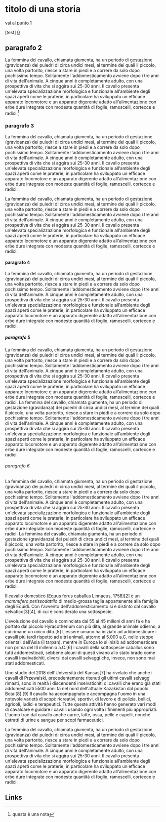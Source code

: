 # titolo di una storia

[vai al punto 1](#punto1)

[test] [0]

## paragrafo 2

La femmina del cavallo, chiamata giumenta, ha un periodo di gestazione (gravidanza) dei puledri di circa undici mesi, al termine dei quali il piccolo, una volta partorito, riesce a stare in piedi e a correre da solo dopo pochissimo tempo. Solitamente l'addomesticamento avviene dopo i tre anni di vita dell'animale. A cinque anni è completamente adulto, con una prospettiva di vita che si aggira sui 25-30 anni. Il cavallo presenta un'elevata specializzazione morfologica e funzionale all'ambiente degli spazi aperti come le praterie, in particolare ha sviluppato un efficace apparato locomotore e un apparato digerente adatto all'alimentazione con erbe dure integrate con modeste quantità di foglie, ramoscelli, cortecce e radici.[^1]


### paragrafo 3

La femmina del cavallo, chiamata giumenta, ha un periodo di gestazione (gravidanza) dei puledri di circa undici mesi, al termine dei quali il piccolo, una volta partorito, riesce a stare in piedi e a correre da solo dopo pochissimo tempo. Solitamente l'addomesticamento avviene dopo i tre anni di vita dell'animale. A cinque anni è completamente adulto, con una prospettiva di vita che si aggira sui 25-30 anni. Il cavallo presenta un'elevata specializzazione morfologica e funzionale all'ambiente degli spazi aperti come le praterie, in particolare ha sviluppato un efficace apparato locomotore e un apparato digerente adatto all'alimentazione con erbe dure integrate con modeste quantità di foglie, ramoscelli, cortecce e radici.

La femmina del cavallo, chiamata giumenta, ha un periodo di gestazione (gravidanza) dei puledri di circa undici mesi, al termine dei quali il piccolo, una volta partorito, riesce a stare in piedi e a correre da solo dopo pochissimo tempo. Solitamente l'addomesticamento avviene dopo i tre anni di vita dell'animale. A cinque anni è completamente adulto, con una prospettiva di vita che si aggira sui 25-30 anni. Il cavallo presenta un'elevata specializzazione morfologica e funzionale all'ambiente degli spazi aperti come le praterie, in particolare ha sviluppato un efficace apparato locomotore e un apparato digerente adatto all'alimentazione con erbe dure integrate con modeste quantità di foglie, ramoscelli, cortecce e radici.



#### paragrafo 4

La femmina del cavallo, chiamata giumenta, ha un periodo di gestazione (gravidanza) dei puledri di circa undici mesi, al termine dei quali il piccolo, una volta partorito, riesce a stare in piedi e a correre da solo dopo pochissimo tempo. Solitamente l'addomesticamento avviene dopo i tre anni di vita dell'animale. A cinque anni è completamente adulto, con una prospettiva di vita che si aggira sui 25-30 anni. Il cavallo presenta un'elevata specializzazione morfologica e funzionale all'ambiente degli spazi aperti come le praterie, in particolare ha sviluppato un efficace apparato locomotore e un apparato digerente adatto all'alimentazione con erbe dure integrate con modeste quantità di foglie, ramoscelli, cortecce e radici.


##### paragrafo 5

La femmina del cavallo, chiamata giumenta, ha un periodo di gestazione (gravidanza) dei puledri di circa undici mesi, al termine dei quali il piccolo, una volta partorito, riesce a stare in piedi e a correre da solo dopo pochissimo tempo. Solitamente l'addomesticamento avviene dopo i tre anni di vita dell'animale. A cinque anni è completamente adulto, con una prospettiva di vita che si aggira sui 25-30 anni. Il cavallo presenta un'elevata specializzazione morfologica e funzionale all'ambiente degli spazi aperti come le praterie, in particolare ha sviluppato un efficace apparato locomotore e un apparato digerente adatto all'alimentazione con erbe dure integrate con modeste quantità di foglie, ramoscelli, cortecce e radici.
La femmina del cavallo, chiamata giumenta, ha un periodo di gestazione (gravidanza) dei puledri di circa undici mesi, al termine dei quali il piccolo, una volta partorito, riesce a stare in piedi e a correre da solo dopo pochissimo tempo. Solitamente l'addomesticamento avviene dopo i tre anni di vita dell'animale. A cinque anni è completamente adulto, con una prospettiva di vita che si aggira sui 25-30 anni. Il cavallo presenta un'elevata specializzazione morfologica e funzionale all'ambiente degli spazi aperti come le praterie, in particolare ha sviluppato un efficace apparato locomotore e un apparato digerente adatto all'alimentazione con erbe dure integrate con modeste quantità di foglie, ramoscelli, cortecce e radici.





###### paragrafo 6

La femmina del cavallo, chiamata giumenta, ha un periodo di gestazione (gravidanza) dei puledri di circa undici mesi, al termine dei quali il piccolo, una volta partorito, riesce a stare in piedi e a correre da solo dopo pochissimo tempo. Solitamente l'addomesticamento avviene dopo i tre anni di vita dell'animale. A cinque anni è completamente adulto, con una prospettiva di vita che si aggira sui 25-30 anni. Il cavallo presenta un'elevata specializzazione morfologica e funzionale all'ambiente degli spazi aperti come le praterie, in particolare ha sviluppato un efficace apparato locomotore e un apparato digerente adatto all'alimentazione con erbe dure integrate con modeste quantità di foglie, ramoscelli, cortecce e radici.
La femmina del cavallo, chiamata giumenta, ha un periodo di gestazione (gravidanza) dei puledri di circa undici mesi, al termine dei quali il piccolo, una volta partorito, riesce a stare in piedi e a correre da solo dopo pochissimo tempo. Solitamente l'addomesticamento avviene dopo i tre anni di vita dell'animale. A cinque anni è completamente adulto, con una prospettiva di vita che si aggira sui 25-30 anni. Il cavallo presenta un'elevata specializzazione morfologica e funzionale all'ambiente degli spazi aperti come le praterie, in particolare ha sviluppato un efficace apparato locomotore e un apparato digerente adatto all'alimentazione con erbe dure integrate con modeste quantità di foglie, ramoscelli, cortecce e radici.




Il cavallo domestico (Equus ferus caballus Linnaeus, 1758)[2] è un *mammifero perissodattilo* di medio-grossa taglia appartenente alla famiglia degli Equidi. Con l'avvento dell'addomesticamento si è distinto dal cavallo selvatico[3][4], di cui è considerato una sottospecie.

L'evoluzione del cavallo è cominciata dai 55 ai 45 milioni di anni fa e ha portato dal piccolo Hyracotherium con più dita, al grande animale odierno, a cui rimane un unico dito.[5] L'essere umano ha iniziato ad addomesticare i cavalli più tardi rispetto ad altri animali, attorno al 5.000 a.C. nelle steppe orientali dell'Asia (il tarpan), mentre in Europa lo si iniziò ad addomesticare non prima del III millennio a.C.[6] I cavalli della sottospecie caballus sono tutti addomesticati, sebbene alcuni di questi vivano allo stato brado come cavalli inselvatichiti, diversi dai cavalli selvaggi che, invece, non sono mai stati addomesticati.

<a id="punto1"> Uno studio del 2018 </a> dell'Università del Kansas[7] ha rivelato che anche i cavalli di Przewalski, precedentemente ritenuti gli ultimi cavalli selvaggi rimasti, sono in realtà i discendenti inselvatichiti di cavalli che erano già stati addomesticati 5500 anni fa nel nord dell'attuale Kazakistan dal popolo Botai[8].[9] Il cavallo ha accompagnato e accompagna l'uomo in una notevole varietà di scopi: ricreativi, sportivi, di lavoro e di polizia, bellici, agricoli, ludici e terapeutici. Tutte queste attività hanno generato vari modi di cavalcare e guidare i cavalli usando ogni volta i finimenti più appropriati. L'uomo trae dal cavallo anche carne, latte, ossa, pelle e capelli, nonché estratti di urine e sangue per scopi farmaceutici.

La femmina del cavallo, chiamata giumenta, ha un periodo di gestazione (gravidanza) dei puledri di circa undici mesi, al termine dei quali il piccolo, una volta partorito, riesce a stare in piedi e a correre da solo dopo pochissimo tempo. Solitamente l'addomesticamento avviene dopo i tre anni di vita dell'animale. A cinque anni è completamente adulto, con una prospettiva di vita che si aggira sui 25-30 anni. Il cavallo presenta un'elevata specializzazione morfologica e funzionale all'ambiente degli spazi aperti come le praterie, in particolare ha sviluppato un efficace apparato locomotore e un apparato digerente adatto all'alimentazione con erbe dure integrate con modeste quantità di foglie, ramoscelli, cortecce e radici.

[0]: https://www.aib.it

Links
------


[^1]: questa è una nota
